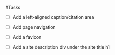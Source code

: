 #Tasks

- [ ] Add a left-aligned caption/citation area
- [ ] Add page navigation
- [ ] Add a favicon
- [ ] Add a site description div under the site title h1

